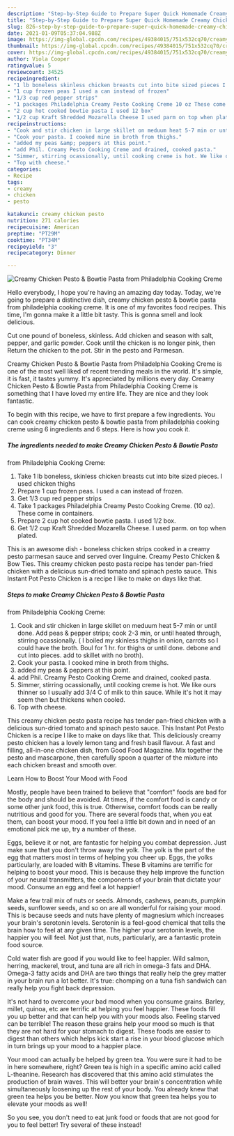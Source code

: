```yaml
---
description: "Step-by-Step Guide to Prepare Super Quick Homemade Creamy Chicken Pesto &amp;amp; Bowtie Pasta from Philadelphia Cooking Creme"
title: "Step-by-Step Guide to Prepare Super Quick Homemade Creamy Chicken Pesto &amp;amp; Bowtie Pasta from Philadelphia Cooking Creme"
slug: 826-step-by-step-guide-to-prepare-super-quick-homemade-creamy-chicken-pesto-and-amp-bowtie-pasta-from-philadelphia-cooking-creme
date: 2021-01-09T05:37:04.988Z
image: https://img-global.cpcdn.com/recipes/49384015/751x532cq70/creamy-chicken-pesto-bowtie-pasta-from-philadelphia-cooking-creme-recipe-main-photo.jpg
thumbnail: https://img-global.cpcdn.com/recipes/49384015/751x532cq70/creamy-chicken-pesto-bowtie-pasta-from-philadelphia-cooking-creme-recipe-main-photo.jpg
cover: https://img-global.cpcdn.com/recipes/49384015/751x532cq70/creamy-chicken-pesto-bowtie-pasta-from-philadelphia-cooking-creme-recipe-main-photo.jpg
author: Viola Cooper
ratingvalue: 5
reviewcount: 34525
recipeingredient:
- "1 lb boneless skinless chicken breasts cut into bite sized pieces I used chicken thighs"
- "1 cup frozen peas I used a can instead of frozen"
- "1/3 cup red pepper strips"
- "1 packages Philadelphia Creamy Pesto Cooking Creme 10 oz These come in containers"
- "2 cup hot cooked bowtie pasta I used 12 box"
- "1/2 cup Kraft Shredded Mozarella Cheese I used parm on top when plated"
recipeinstructions:
- "Cook and stir chicken in large skillet on meduum heat 5-7 min or until done. Add peas &amp; pepper strips; cook 2-3 min, or until heated through, stirring ocassionally. ( I boiled my skinless thighs in onion, carrots so I could have the broth. Boul for 1 hr. for thighs or until done. debone and cut into pieces. add to skillet with no broth)."
- "Cook your pasta. I cooked mine in broth from thighs."
- "added my peas &amp; peppers at this point."
- "add Phil. Creamy Pesto Cooking Creme and drained, cooked pasta."
- "Simmer, stirring ocassionally, until cooking creme is hot. We like ours thinner so I usually add 3/4 C of milk to thin sauce. While it&#39;s hot it may seem then but thickens when cooled."
- "Top with cheese."
categories:
- Recipe
tags:
- creamy
- chicken
- pesto

katakunci: creamy chicken pesto 
nutrition: 271 calories
recipecuisine: American
preptime: "PT29M"
cooktime: "PT34M"
recipeyield: "3"
recipecategory: Dinner

---
```



![Creamy Chicken Pesto &amp; Bowtie Pasta
from Philadelphia Cooking Creme](https://img-global.cpcdn.com/recipes/49384015/751x532cq70/creamy-chicken-pesto-bowtie-pasta-from-philadelphia-cooking-creme-recipe-main-photo.jpg)

Hello everybody, I hope you're having an amazing day today. Today, we're going to prepare a distinctive dish, creamy chicken pesto &amp; bowtie pasta
from philadelphia cooking creme. It is one of my favorites food recipes. This time, I'm gonna make it a little bit tasty. This is gonna smell and look delicious.

Cut one pound of boneless, skinless. Add chicken and season with salt, pepper, and garlic powder. Cook until the chicken is no longer pink, then Return the chicken to the pot. Stir in the pesto and Parmesan.

Creamy Chicken Pesto &amp; Bowtie Pasta
from Philadelphia Cooking Creme is one of the most well liked of recent trending meals in the world. It's simple, it is fast, it tastes yummy. It's appreciated by millions every day. Creamy Chicken Pesto &amp; Bowtie Pasta
from Philadelphia Cooking Creme is something that I have loved my entire life. They are nice and they look fantastic.


To begin with this recipe, we have to first prepare a few ingredients. You can cook creamy chicken pesto &amp; bowtie pasta
from philadelphia cooking creme using 6 ingredients and 6 steps. Here is how you cook it.

<!--inarticleads1-->

##### The ingredients needed to make Creamy Chicken Pesto &amp; Bowtie Pasta
from Philadelphia Cooking Creme:

1. Take 1 lb boneless, skinless chicken breasts cut into bite sized pieces. I used chicken thighs
1. Prepare 1 cup frozen peas. I used a can instead of frozen.
1. Get 1/3 cup red pepper strips
1. Take 1 packages Philadelphia Creamy Pesto Cooking Creme. (10 oz). These come in containers.
1. Prepare 2 cup hot cooked bowtie pasta. I used 1/2 box.
1. Get 1/2 cup Kraft Shredded Mozarella Cheese. I used parm. on top when plated.


This is an awesome dish - boneless chicken strips cooked in a creamy pesto parmesan sauce and served over linguine. Creamy Pesto Chicken &amp; Bow Ties. This creamy chicken pesto pasta recipe has tender pan-fried chicken with a delicious sun-dried tomato and spinach pesto sauce. This Instant Pot Pesto Chicken is a recipe I like to make on days like that. 

<!--inarticleads2-->

##### Steps to make Creamy Chicken Pesto &amp; Bowtie Pasta
from Philadelphia Cooking Creme:

1. Cook and stir chicken in large skillet on meduum heat 5-7 min or until done. Add peas &amp; pepper strips; cook 2-3 min, or until heated through, stirring ocassionally. ( I boiled my skinless thighs in onion, carrots so I could have the broth. Boul for 1 hr. for thighs or until done. debone and cut into pieces. add to skillet with no broth).
1. Cook your pasta. I cooked mine in broth from thighs.
1. added my peas &amp; peppers at this point.
1. add Phil. Creamy Pesto Cooking Creme and drained, cooked pasta.
1. Simmer, stirring ocassionally, until cooking creme is hot. We like ours thinner so I usually add 3/4 C of milk to thin sauce. While it&#39;s hot it may seem then but thickens when cooled.
1. Top with cheese.


This creamy chicken pesto pasta recipe has tender pan-fried chicken with a delicious sun-dried tomato and spinach pesto sauce. This Instant Pot Pesto Chicken is a recipe I like to make on days like that. This deliciously creamy pesto chicken has a lovely lemon tang and fresh basil flavour. A fast and filling, all-in-one chicken dish, from Good Food Magazine. Mix together the pesto and mascarpone, then carefully spoon a quarter of the mixture into each chicken breast and smooth over. 

Learn How to Boost Your Mood with Food


Mostly, people have been trained to believe that "comfort" foods are bad for the body and should be avoided. At times, if the comfort food is candy or some other junk food, this is true. Otherwise, comfort foods can be really nutritious and good for you. There are several foods that, when you eat them, can boost your mood. If you feel a little bit down and in need of an emotional pick me up, try a number of these.

Eggs, believe it or not, are fantastic for helping you combat depression. Just make sure that you don't throw away the yolk. The yolk is the part of the egg that matters most in terms of helping you cheer up. Eggs, the yolks particularly, are loaded with B vitamins. These B vitamins are terrific for helping to boost your mood. This is because they help improve the function of your neural transmitters, the components of your brain that dictate your mood. Consume an egg and feel a lot happier!

Make a few trail mix of nuts or seeds. Almonds, cashews, peanuts, pumpkin seeds, sunflower seeds, and so on are all wonderful for raising your mood. This is because seeds and nuts have plenty of magnesium which increases your brain's serotonin levels. Serotonin is a feel-good chemical that tells the brain how to feel at any given time. The higher your serotonin levels, the happier you will feel. Not just that, nuts, particularly, are a fantastic protein food source.

Cold water fish are good if you would like to feel happier. Wild salmon, herring, mackerel, trout, and tuna are all rich in omega-3 fats and DHA. Omega-3 fatty acids and DHA are two things that really help the grey matter in your brain run a lot better. It's true: chomping on a tuna fish sandwich can really help you fight back depression. 

It's not hard to overcome your bad mood when you consume grains. Barley, millet, quinoa, etc are terrific at helping you feel happier. These foods fill you up better and that can help you with your moods also. Feeling starved can be terrible! The reason these grains help your mood so much is that they are not hard for your stomach to digest. These foods are easier to digest than others which helps kick start a rise in your blood glucose which in turn brings up your mood to a happier place.

Your mood can actually be helped by green tea. You were sure it had to be in here somewhere, right? Green tea is high in a specific amino acid called L-theanine. Research has discovered that this amino acid stimulates the production of brain waves. This will better your brain's concentration while simultaneously loosening up the rest of your body. You already knew that green tea helps you be better. Now you know that green tea helps you to elevate your moods as well!

So you see, you don't need to eat junk food or foods that are not good for you to feel better! Try several of these instead!

